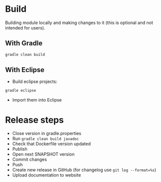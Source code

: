 # Build

Building  module locally and making changes to it (this is optional and not intended for users).

## With Gradle

``` bash
gradle clean build
```

## With Eclipse

- Build eclipse projects:

``` bash
gradle eclipse
```

- Import them into Eclipse

# Release steps

- Close version in gradle.properties
- Run `gradle clean build javadoc`
- Check that Dockerfile version updated
- Publish
- Open next SNAPSHOT version
- Commit changes
- Push
- Create new release in GitHub (for changelog use `git log --format=%s`)
- Upload documentation to website

